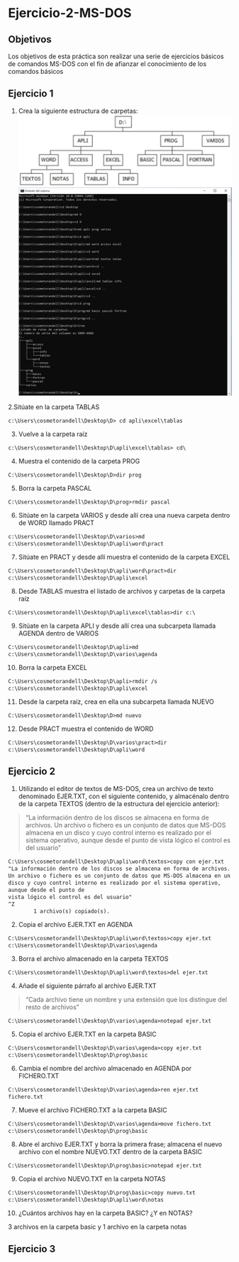 # Ejercicio-2-MS-DOS

## Objetivos
Los objetivos de esta práctica son realizar una serie de ejercicios básicos de comandos MS-DOS con el fin de afianzar el conocimiento de los comandos básicos
## Ejercicio 1
1. Crea la siguiente estructura de carpetas:
![Estructura carpetas](https://github.com/cosmetorandellborras/Ejercicio-2-MS-DOS/blob/main/Ex%201.png)
![Comandos](https://github.com/cosmetorandellborras/Ejercicio-2-MS-DOS/blob/main/Cap%201.png)

2.Sitúate en la carpeta TABLAS
~~~
c:\Users\cosmetorandell\Desktop\D> cd apli\excel\tablas
~~~
3. Vuelve a la carpeta raíz
~~~
c:\Users\cosmetorandell\Desktop\D\apli\excel\tablas> cd\
~~~
4. Muestra el contenido de la carpeta PROG
~~~
C:\Users\cosmetorandell\Desktop\D>dir prog
~~~
5. Borra la carpeta PASCAL
~~~
C:\Users\cosmetorandell\Desktop\D\prog>rmdir pascal
~~~
6. Sitúate en la carpeta VARIOS y desde allí crea una nueva carpeta dentro de WORD llamado PRACT
~~~
c:\Users\cosmetorandell\Desktop\D\varios>md c:\Users\cosmetorandell\Desktop\D\apli\word\pract
~~~
7. Sitúate en PRACT y desde allí muestra el contenido de la carpeta EXCEL
~~~
C:\Users\cosmetorandell\Desktop\D\apli\word\pract>dir c:\Users\cosmetorandell\Desktop\D\apli\excel
~~~
8. Desde TABLAS muestra el listado de archivos y carpetas de la carpeta raíz
~~~
C:\Users\cosmetorandell\Desktop\D\apli\excel\tablas>dir c:\
~~~
9. Sitúate en la carpeta APLI y desde allí crea una subcarpeta llamada AGENDA dentro de VARIOS
~~~
C:\Users\cosmetorandell\Desktop\D\apli>md c:\Users\cosmetorandell\Desktop\D\varios\agenda
~~~
10. Borra la carpeta EXCEL
~~~
C:\Users\cosmetorandell\Desktop\D\apli>rmdir /s c:\Users\cosmetorandell\Desktop\D\apli\excel
~~~
11. Desde la carpeta raíz, crea en ella una subcarpeta llamada NUEVO
~~~
C:\Users\cosmetorandell\Desktop\D>md nuevo
~~~
12. Desde PRACT muestra el contenido de WORD
~~~
C:\Users\cosmetorandell\Desktop\D\varios\pract>dir c:\Users\cosmetorandell\Desktop\D\apli\word
~~~
## Ejercicio 2
1. Utilizando el editor de textos de MS-DOS, crea un archivo de texto denominado EJER.TXT, con el siguiente contenido, y almacénalo dentro de la carpeta TEXTOS (dentro de la estructura del ejercicio anterior):
>“La información dentro de los discos se almacena en forma de archivos. Un archivo o fichero es un conjunto de datos que MS-DOS almacena en un disco y cuyo control interno es realizado por el sistema operativo, aunque desde el punto de vista lógico el control es del usuario”
~~~
C:\Users\cosmetorandell\Desktop\D\apli\word\textos>copy con ejer.txt
"La información dentro de los discos se almacena en forma de archivos. Un archivo o fichero es un conjunto de datos que MS-DOS almacena en un disco y cuyo control interno es realizado por el sistema operativo, aunque desde el punto de
vista lógico el control es del usuario"
^Z
        1 archivo(s) copiado(s).

~~~
2. Copia el archivo EJER.TXT en AGENDA
~~~
C:\Users\cosmetorandell\Desktop\D\apli\word\textos>copy ejer.txt c:\Users\cosmetorandell\Desktop\D\varios\agenda
~~~
3. Borra el archivo almacenado en la carpeta TEXTOS
~~~
C:\Users\cosmetorandell\Desktop\D\apli\word\textos>del ejer.txt
~~~
4. Añade el siguiente párrafo al archivo EJER.TXT
>“Cada archivo tiene un nombre y una extensión que los distingue del resto de archivos”
~~~
C:\Users\cosmetorandell\Desktop\D\varios\agenda>notepad ejer.txt
~~~
5. Copia el archivo EJER.TXT en la carpeta BASIC
~~~
C:\Users\cosmetorandell\Desktop\D\varios\agenda>copy ejer.txt c:\Users\cosmetorandell\Desktop\D\prog\basic
~~~
6. Cambia el nombre del archivo almacenado en AGENDA por FICHERO.TXT
~~~
C:\Users\cosmetorandell\Desktop\D\varios\agenda>ren ejer.txt fichero.txt
~~~
7. Mueve el archivo FICHERO.TXT a la carpeta BASIC
~~~
C:\Users\cosmetorandell\Desktop\D\varios\agenda>move fichero.txt c:\Users\cosmetorandell\Desktop\D\prog\basic
~~~
8. Abre el archivo EJER.TXT y borra la primera frase; almacena el nuevo archivo con el nombre NUEVO.TXT dentro de la carpeta BASIC
~~~
C:\Users\cosmetorandell\Desktop\D\prog\basic>notepad ejer.txt
~~~
9. Copia el archivo NUEVO.TXT en la carpeta NOTAS
~~~
C:\Users\cosmetorandell\Desktop\D\prog\basic>copy nuevo.txt c:\Users\cosmetorandell\Desktop\D\apli\word\notas
~~~
10. ¿Cuántos archivos hay en la carpeta BASIC? ¿Y en NOTAS?

3 archivos en la carpeta basic y 1 archivo en la carpeta notas
## Ejercicio 3



